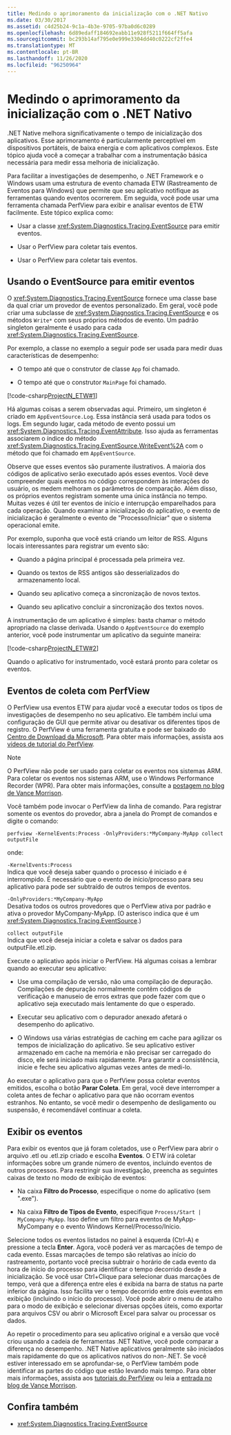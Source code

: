 ```yaml
---
title: Medindo o aprimoramento da inicialização com o .NET Nativo
ms.date: 03/30/2017
ms.assetid: c4d25b24-9c1a-4b3e-9705-97ba0d6c0289
ms.openlocfilehash: 6d89edaff184692eabb11e928f5211f664ff5afa
ms.sourcegitcommit: bc293b14af795e0e999e3304dd40c0222cf2ffe4
ms.translationtype: MT
ms.contentlocale: pt-BR
ms.lasthandoff: 11/26/2020
ms.locfileid: "96250964"
---
```

# <a name="measuring-startup-improvement-with-net-native"></a>Medindo o aprimoramento da inicialização com o .NET Nativo

.NET Native melhora significativamente o tempo de inicialização dos aplicativos. Esse aprimoramento é particularmente perceptível em dispositivos portáteis, de baixa energia e com aplicativos complexos. Este tópico ajuda você a começar a trabalhar com a instrumentação básica necessária para medir essa melhoria de inicialização.  
  
 Para facilitar a investigações de desempenho, o .NET Framework e o Windows usam uma estrutura de evento chamada ETW (Rastreamento de Eventos para Windows) que permite que seu aplicativo notifique as ferramentas quando eventos ocorrerem. Em seguida, você pode usar uma ferramenta chamada PerfView para exibir e analisar eventos de ETW facilmente. Este tópico explica como:  
  
- Usar a classe <xref:System.Diagnostics.Tracing.EventSource> para emitir eventos.  
  
- Usar o PerfView para coletar tais eventos.  
  
- Usar o PerfView para coletar tais eventos.  
  
## <a name="using-eventsource-to-emit-events"></a>Usando o EventSource para emitir eventos  

 O <xref:System.Diagnostics.Tracing.EventSource> fornece uma classe base da qual criar um provedor de eventos personalizado. Em geral, você pode criar uma subclasse de <xref:System.Diagnostics.Tracing.EventSource> e os métodos `Write*` com seus próprios métodos de evento. Um padrão singleton geralmente é usado para cada <xref:System.Diagnostics.Tracing.EventSource>.  
  
 Por exemplo, a classe no exemplo a seguir pode ser usada para medir duas características de desempenho:  
  
- O tempo até que o construtor de classe `App` foi chamado.  
  
- O tempo até que o construtor `MainPage` foi chamado.  
  
 [!code-csharp[ProjectN_ETW#1](../../../samples/snippets/csharp/VS_Snippets_CLR/projectn_etw/cs/etw1.cs#1)]  
  
 Há algumas coisas a serem observadas aqui. Primeiro, um singleton é criado em `AppEventSource.Log`. Essa instância será usada para todos os logs. Em segundo lugar, cada método de evento possui um <xref:System.Diagnostics.Tracing.EventAttribute>. Isso ajuda as ferramentas associarem o índice do método <xref:System.Diagnostics.Tracing.EventSource.WriteEvent%2A> com o método que foi chamado em `AppEventSource`.  
  
 Observe que esses eventos são puramente ilustrativos. A maioria dos códigos de aplicativo serão executado após esses eventos. Você deve compreender quais eventos no código correspondem às interações do usuário, os medem melhoram os parâmetros de comparação. Além disso, os próprios eventos registram somente uma única instância no tempo. Muitas vezes é útil ter eventos de início e interrupção emparelhados para cada operação. Quando examinar a inicialização do aplicativo, o evento de inicialização é geralmente o evento de "Processo/Iniciar" que o sistema operacional emite.  
  
 Por exemplo, suponha que você está criando um leitor de RSS. Alguns locais interessantes para registrar um evento são:  
  
- Quando a página principal é processada pela primeira vez.  
  
- Quando os textos de RSS antigos são desserializados do armazenamento local.  
  
- Quando seu aplicativo começa a sincronização de novos textos.  
  
- Quando seu aplicativo concluir a sincronização dos textos novos.  
  
 A instrumentação de um aplicativo é simples: basta chamar o método apropriado na classe derivada. Usando o `AppEventSource` do exemplo anterior, você pode instrumentar um aplicativo da seguinte maneira:  
  
 [!code-csharp[ProjectN_ETW#2](../../../samples/snippets/csharp/VS_Snippets_CLR/projectn_etw/cs/etw2.cs#2)]  
  
 Quando o aplicativo for instrumentado, você estará pronto para coletar os eventos.  
  
## <a name="gathering-events-with-perfview"></a>Eventos de coleta com PerfView  

 O PerfView usa eventos ETW para ajudar você a executar todos os tipos de investigações de desempenho no seu aplicativo. Ele também inclui uma configuração de GUI que permite ativar ou desativar os diferentes tipos de registro. O PerfView é uma ferramenta gratuita e pode ser baixado do [Centro de Download da Microsoft](https://www.microsoft.com/download/details.aspx?id=28567). Para obter mais informações, assista aos [vídeos de tutorial do PerfView](https://channel9.msdn.com/Series/PerfView-Tutorial).  
  
> [!NOTE]
> O PerfView não pode ser usado para coletar os eventos nos sistemas ARM. Para coletar os eventos nos sistemas ARM, use o Windows Performance Recorder (WPR). Para obter mais informações, consulte a [postagem no blog de Vance Morrison](/archive/blogs/vancem/collecting-etwperfview-data-on-an-windows-rt-winrt-arm-surface-device).  
  
 Você também pode invocar o PerfView da linha de comando. Para registrar somente os eventos do provedor, abra a janela do Prompt de comandos e digite o comando:  
  
```console
perfview -KernelEvents:Process -OnlyProviders:*MyCompany-MyApp collect outputFile
```  
  
 onde:  
  
 `-KernelEvents:Process`  
 Indica que você deseja saber quando o processo é iniciado e é interrompido. É necessário que o evento de início/processo para seu aplicativo para pode ser subtraído de outros tempos de eventos.  
  
 `-OnlyProviders:*MyCompany-MyApp`  
 Desativa todos os outros provedores que o PerfView ativa por padrão e ativa o provedor MyCompany-MyApp.  (O asterisco indica que é um <xref:System.Diagnostics.Tracing.EventSource>.)  
  
 `collect outputFile`  
 Indica que você deseja iniciar a coleta e salvar os dados para outputFile.etl.zip.  
  
 Execute o aplicativo após iniciar o PerfView. Há algumas coisas a lembrar quando ao executar seu aplicativo:  
  
- Use uma compilação de versão, não uma compilação de depuração. Compilações de depuração normalmente contêm códigos de verificação e manuseio de erros extras que pode fazer com que o aplicativo seja executado mais lentamente do que o esperado.  
  
- Executar seu aplicativo com o depurador anexado afetará o desempenho do aplicativo.  
  
- O Windows usa várias estratégias de caching em cache para agilizar os tempos de inicialização do aplicativo. Se seu aplicativo estiver armazenado em cache na memória e não precisar ser carregado do disco, ele será iniciado mais rapidamente. Para garantir a consistência, inicie e feche seu aplicativo algumas vezes antes de medi-lo.  
  
 Ao executar o aplicativo para que o PerfView possa coletar eventos emitidos, escolha o botão **Parar Coleta**. Em geral, você deve interromper a coleta antes de fechar o aplicativo para que não ocorram eventos estranhos. No entanto, se você medir o desempenho de desligamento ou suspensão, é recomendável continuar a coleta.  
  
## <a name="displaying-the-events"></a>Exibir os eventos  

 Para exibir os eventos que já foram coletados, use o PerfView para abrir o arquivo .etl ou .etl.zip criado e escolha **Eventos**. O ETW irá coletar informações sobre um grande número de eventos, incluindo eventos de outros processos. Para restringir sua investigação, preencha as seguintes caixas de texto no modo de exibição de eventos:  
  
- Na caixa **Filtro do Processo**, especifique o nome do aplicativo (sem ".exe").  
  
- Na caixa **Filtro de Tipos de Evento**, especifique `Process/Start | MyCompany-MyApp`. Isso define um filtro para eventos de MyApp-MyCompany e o evento Windows Kernel/Processo/Início.  
  
 Selecione todos os eventos listados no painel à esquerda (Ctrl-A) e pressione a tecla **Enter**. Agora, você poderá ver as marcações de tempo de cada evento. Essas marcações de tempo são relativas ao início do rastreamento, portanto você precisa subtrair o horário de cada evento da hora de início do processo para identificar o tempo decorrido desde a inicialização. Se você usar Ctrl+Clique para selecionar duas marcações de tempo, verá que a diferença entre eles é exibida na barra de status na parte inferior da página. Isso facilita ver o tempo decorrido entre dois eventos em exibição (incluindo o início do processo). Você pode abrir o menu de atalho para o modo de exibição e selecionar diversas opções úteis, como exportar para arquivos CSV ou abrir o Microsoft Excel para salvar ou processar os dados.  
  
 Ao repetir o procedimento para seu aplicativo original e a versão que você criou usando a cadeia de ferramentas .NET Native, você pode comparar a diferença no desempenho.   .NET Native aplicativos geralmente são iniciados mais rapidamente do que os aplicativos nativos do non-.NET. Se você estiver interessado em se aprofundar-se, o PerfView também pode identificar as partes do código que estão levando mais tempo. Para obter mais informações, assista aos [tutoriais do PerfView](https://channel9.msdn.com/Series/PerfView-Tutorial) ou leia a [entrada no blog de Vance Morrison](/archive/blogs/vancem/publication-of-the-perfview-performance-analysis-tool).  
  
## <a name="see-also"></a>Confira também

- <xref:System.Diagnostics.Tracing.EventSource>
